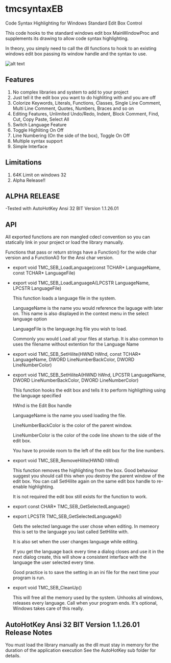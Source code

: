 # tmcsyntaxEB

Code Syntax Highlighting for Windows Standard Edit Box Control

This code hooks to the standard windows edit box MainWindowProc and supplements its drawing to allow code syntax highlighting.

In theory, you simply need to call the dll functions to hook to an existing windows edit box passing its window handle and the syntax to use.


![alt text](https://cdn.pbrd.co/images/HabSMJC.png)


## Features


1. No complex libraries and system to add to your project
2. Just tell it the edit box you want to do highliting with and you are off
3. Colorize Keywords, Literals, Functions, Classes, Single Line Comment, Multi Line Comment, Quotes, Numbers, Braces and so on
4. Editing Features, Unlimited Undo/Redo, Indent, Block Comment, Find, Cut, Copy Paste, Select All
5. Switch Language Feature
6. Toggle Highliting On Off
7. Line Numbering (On the side of the box), Toggle On Off
8. Multiple syntax support
9. Simple Interface


## Limitations

1. 64K Limit on windows 32
2. Alpha Release!!


## ALPHA RELEASE

-Tested with AutoHotKey Ansi 32 BIT Version 1.1.26.01


## API

All exported functions are non mangled cdecl convention so you can statically link in your project or load the library manually.

Functions that pass or return strings have a Function() for the wide char version and a FunctionA() for the Ansi char version. 

+ export void TMC_SEB_LoadLanguage(const TCHAR* LanguageName, const TCHAR* LanguageFile)
+ export void TMC_SEB_LoadLanguageA(LPCSTR LanguageName, LPCSTR LanguageFile)

  This function loads a language file in the system. 

  LanguageName is the name you would reference the laguage with later on. This name is also displayed in the context menu in the select language option

  LanguageFile is the language.lng file you wish to load.

  Commonly you would Load all your files at startup. It is also common to uses the filename without extention for the Language Name

+ export void TMC_SEB_SetHilite(HWND hWnd, const TCHAR* LanguageName, DWORD LineNumberBackColor, DWORD LineNumberColor)
+ export void TMC_SEB_SetHiliteA(HWND hWnd, LPCSTR LanguageName, DWORD LineNumberBackColor, DWORD LineNumberColor)

  This function hooks the edit box and tells it to perform highligthing using the language specified

  hWnd is the Edit Box handle

  LanguageName is the name you used loading the file.

  LineNumberBackColor is the color of the parent window.

  LineNumberColor is the color of the code line shown to the side of the edit box.


  You have to provide room to the left of the edit box for the line numbers.


+ export void TMC_SEB_RemoveHilite(HWND hWnd)

  This function removes the highlighting from the box. Good behaviour suggest you should call this when you destroy the parent window of the edit box. You can call SetHilite again on the same edit box handle to re-enable highlighting.

  It is not required the edit box still exists for the function to work.


+ export const CHAR* TMC_SEB_GetSelectedLanguage()
+ export LPCSTR TMC_SEB_GetSelectedLanguageA()

  Gets the selected language the user chose when editing. In memeory this is set to the language you last called SetHilite with.

  It is also set when the user changes language while editing.

  If you get the language back every time a dialog closes and use it in the next dialog create, this will show a consistent interface with the language the user selected every time.

  Good practice is to save the setting in an ini file for the next time your program is run.


+ export void TMC_SEB_CleanUp()

  This will free all the memory used by the system. Unhooks all windows, releases every language. Call when your program ends. It's optional, Windows takes care of this really.


## AutoHotKey Ansi 32 BIT Version 1.1.26.01 Release Notes

  You must load the library manually as the dll must stay in memory for the duration of the application execution
  See the AutoHotKey sub folder for details.



